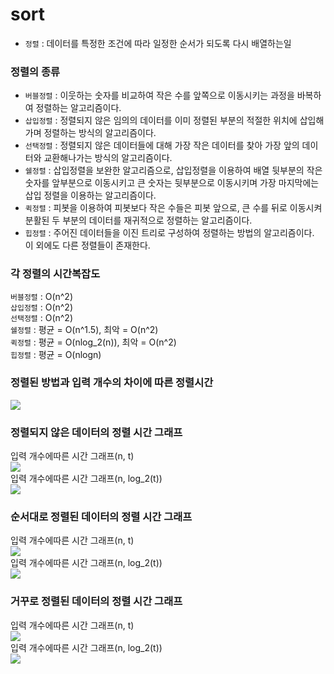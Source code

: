 # sort
- `정렬` : 데이터를 특정한 조건에 따라 일정한 순서가 되도록 다시 배열하는일  
### 정렬의 종류  
- `버블정렬` : 이웃하는 숫자를 비교하여 작은 수를 앞쪽으로 이동시키는 과정을 바복하여 정렬하는 알고리즘이다.  
- `삽입정렬` : 정렬되지 않은 임의의 데이터를 이미 정렬된 부분의 적절한 위치에 삽입해가며 정렬하는 방식의 알고리즘이다.  
- `선택정렬` : 정렬되지 않은 데이터들에 대해 가장 작은 데이터를 찾아 가장 앞의 데이터와 교환해나가는 방식의 알고리즘이다.  
- `쉘정렬` : 삽입정렬을 보완한 알고리즘으로, 삽입정렬을 이용하여 배열 뒷부분의 작은 숫자를 앞부분으로 이동시키고 큰 숫자는 뒷부분으로 이동시키며 가장 마지막에는 삽입 정렬을 이용하는 알고리즘이다.  
- `퀵정렬` : 피봇을 이용하여 피봇보다 작은 수들은 피봇 앞으로, 큰 수를 뒤로 이동시켜 분활된 두 부분의 데이터를 재귀적으로 정렬하는 알고리즘이다.  
- `힙정렬` : 주어진 데이터들을 이진 트리로 구성하여 정렬하는 방법의 알고리즘이다.  
이 외에도 다른 정렬들이 존재한다.  
### 각 정렬의 시간복잡도  
`버블정렬` : O(n^2)  
`삽입정렬` : O(n^2)  
`선택정렬` : O(n^2)  
`쉘정렬` : 평균 = O(n^1.5), 최악 = O(n^2)  
`퀵정렬` : 평균 = O(nlog_2(n)), 최악 = O(n^2)  
`힙정렬` : 평균 = O(nlogn)  
  
### 정렬된 방법과 입력 개수의 차이에 따른 정렬시간
![](https://user-images.githubusercontent.com/101320758/166811153-45c0e7df-9df8-4b3f-a838-1a07c0bbecf8.png)  
  
  
  
### 정렬되지 않은 데이터의 정렬 시간 그래프  
입력 개수에따른 시간 그래프(n, t)  
![](https://user-images.githubusercontent.com/101320758/166810833-e4243061-8c3b-42ac-b8f2-3c16857374cc.png)  
입력 개수에따른 시간 그래프(n, log_2(t))  
![](https://user-images.githubusercontent.com/101320758/166810912-dcf79ebe-c327-490d-a26b-66ad9a0791fc.png)  

### 순서대로 정렬된 데이터의 정렬 시간 그래프  
입력 개수에따른 시간 그래프(n, t)  
![](https://user-images.githubusercontent.com/101320758/166807434-a55d3db9-b12b-4ec3-b237-70d7b910ddd1.png)  
입력 개수에따른 시간 그래프(n, log_2(t))  
![](https://user-images.githubusercontent.com/101320758/166808346-d96b5fed-aa4d-4f0a-814a-92afffe5aacd.png)  
  
### 거꾸로 정렬된 데이터의 정렬 시간 그래프  
입력 개수에따른 시간 그래프(n, t)  
![](https://user-images.githubusercontent.com/101320758/166805467-c1d9681d-def5-46fe-a70f-86f284122d49.png)  
입력 개수에따른 시간 그래프(n, log_2(t))  
![](https://user-images.githubusercontent.com/101320758/166805762-4a3c2689-58aa-46c9-8466-c640eefea56b.png)  
